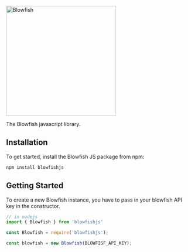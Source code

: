 <p>
<img title="Blowfish" src= "https://res.cloudinary.com/njokuscript/image/upload/v1671695941/blowfish_x9tug4.svg" width="300px"/>
</p>


The Blowfish javascript library.

## Installation

To get started, install the Blowfish JS package from npm:

```sh
npm install blowfishjs
```

## Getting Started

To create a new Blowfish instance, you have to pass in your blowfish API key in the constructor.

```js
// in nodejs
import { Blowfish } from 'blowfishjs'

const Blowfish = require('blowfishjs');

const blowfish = new Blowfish(BLOWFISF_API_KEY);


```
